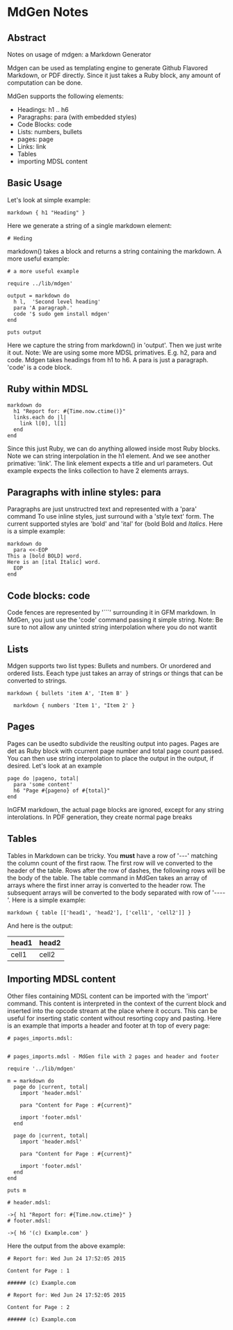 # MdGen Notes

## Abstract

Notes on usage of mdgen: a Markdown Generator

Mdgen can be used as templating engine to generate Github Flavored Markdown, or PDF directly. Since it just takes a Ruby block, any amount of computation can be done.

MdGen supports the following elements:

- Headings: h1 .. h6
- Paragraphs: para (with embedded styles)
- Code Blocks: code
- Lists: numbers, bullets
- pages: page
- Links: link
- Tables
- importing MDSL content

## Basic Usage

Let's look at simple example:

```
markdown { h1 "Heading" } 
```

Here we generate a string of a single markdown element:

```
# Heding
```

markdown() takes a block and returns a string containing the markdown. A more useful example:

```
# a more useful example

require ../lib/mdgen'

output = markdown do
  h l,  'Second level heading'
  para 'A paragraph.'
  code '$ sudo gem install mdgen'
end

puts output

```

Here we capture the string from markdown() in 'output'.
Then we just write it out. Note: We are using some more MDSL primatives. E.g.
h2, para and code. Mdgen takes headings from h1 to h6. A para is just a paragraph.
'code' is a code block.


## Ruby within MDSL

```
markdown do
  h1 "Report for: #{Time.now.ctime()}"
  links.each do |l|
    link l[0], l[1]
  end
end

```

Since this just Ruby, we can do anything allowed inside most Ruby blocks. Note we can string
interpolation in the h1 element. And we see another primative: 'link'. The link
element expects a title and url parameters. Out example expects the links collection
to have 2 elements arrays.


## Paragraphs with inline styles: para

Paragraphs are just unstructred text and represented with a 'para' command
To use inline styles, just surround with a 'style text' form.
The  current supported styles are 'bold' and 'ital' for {bold Bold and *Italics*.
Here is a simple example:


```
markdown do
  para <<-EOP
This a [bold BOLD] word.
Here is an [ital Italic] word.
  EOP
end

```

## Code blocks: code

Code fences are represented by '```' surrounding it in GFM markdown.
In MdGen, you just use the 'code' command passing it simple string.
Note: Be sure to not allow any uninted string interpolation where you do not wantit


## Lists

Mdgen supports two list types: Bullets and numbers. Or unordered and ordered lists.
Eeach type just takes an array of strings or things that can be converted to strings.


```
markdown { bullets 'item A', 'Item B' }

  markdown { numbers 'Item 1', "Item 2' }

```

## Pages

Pages can be usedto subdivide the reuslting output into pages.
Pages are det as Ruby block with ccurrent page number and total page count passed.
You can then use string interpolation to place the output in the output, if desired. Let's look at an example


```
page do |pageno, total|
  para 'some content'
  h6 "Page #{pageno} of #{total}"
end

```

InGFM markdown, the actual page blocks are ignored,
 except for any string interolations.
In PDF generation, they create normal page breaks


## Tables

Tables in Markdown can be tricky.
You **must** have a row of '---' matching the column count of the first raow.
The first row will ve converted to the header of the table. Rows after
the row of dashes, the following rows will be the body of the table.
The table command in MdGen takes an array of arrays where the first
inner array is converted to the header row.
The subsequent arrays will be converted to the body separated with row of '----'.
Here is a simple example:


```
markdown { table [['head1', 'head2'], ['cell1', 'cell2']] }

```

And here is the output:

head1|head2
----|----
cell1|cell2

## Importing MDSL content

Other files containing MDSL content can be imported with the 'import' command.
This content is interpreted in the context of the current block and
inserted into the opcode stream at the place where it occurs. This can be useful
for inserting static content without resorting copy and pasting.
Here is an example that imports a header and footer at th top of every page:


```
# pages_imports.mdsl:


# pages_imports.mdsl - MdGen file with 2 pages and header and footer

require '../lib/mdgen'

m = markdown do
  page do |current, total|
    import 'header.mdsl'

    para "Content for Page : #{current}"

    import 'footer.mdsl'
  end

  page do |current, total|
    import 'header.mdsl'

    para "Content for Page : #{current}"

    import 'footer.mdsl'
  end
end

puts m

# header.mdsl:

->{ h1 "Report for: #{Time.now.ctime}" }
# footer.mdsl:

->{ h6 '(c) Example.com' }

```

Here the output from the above example:

```
# Report for: Wed Jun 24 17:52:05 2015

Content for Page : 1

###### (c) Example.com

# Report for: Wed Jun 24 17:52:05 2015

Content for Page : 2

###### (c) Example.com


```

